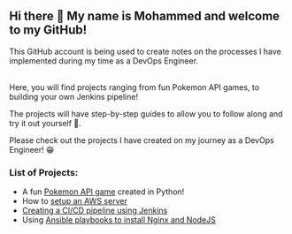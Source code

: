 ## Hi there 👋 My name is Mohammed and welcome to my GitHub!

This GitHub account is being used to create notes on the processes I have implemented during my time as a DevOps Engineer. <br> <br>

Here, you will find projects ranging from fun Pokemon API games, to building your own Jenkins pipeline!

The projects will have step-by-step guides to allow you to follow along and try it out yourself :tada:. 

Please check out the projects I have created on my journey as a DevOps Engineer! :grin:

### List of Projects:
- A fun [Pokemon API game](https://github.com/Motala11/Tech258_Python/blob/main/apis/CLI_Pokemon_game.py) created in Python!
- How to [setup an AWS server](https://github.com/Motala11/cloud_learning/blob/main/readme.md)
- [Creating a CI/CD pipeline using Jenkins](https://github.com/Motala11/CICD/blob/main/CI-CD_pipeline.md#job-3-cd-of-deploying-main-branch-to-production)
- Using [Ansible playbooks to install Nginx and NodeJS](https://github.com/Motala11/IaC/blob/main/Configuration_management_with_Ansible/Installing_Nginx_and_NodeJS.md)
<!--
**Motala11/Motala11** is a ✨ _special_ ✨ repository because its `README.md` (this file) appears on your GitHub profile.

Here are some ideas to get you started:

- 🔭 I’m currently working on ...
- 🌱 I’m currently learning ...
- 👯 I’m looking to collaborate on ...
- 🤔 I’m looking for help with ...
- 💬 Ask me about ...
- 📫 How to reach me: ...
- 😄 Pronouns: ...
- ⚡ Fun fact: ...
-->
